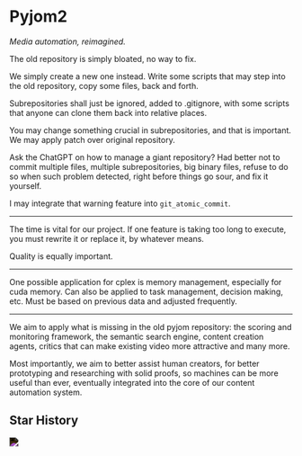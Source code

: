 # Pyjom2

*Media automation, reimagined.*

The old repository is simply bloated, no way to fix.

We simply create a new one instead. Write some scripts that may step into the old repository, copy some files, back and forth.

Subrepositories shall just be ignored, added to .gitignore, with some scripts that anyone can clone them back into relative places.

You may change something crucial in subrepositories, and that is important. We may apply patch over original repository.

Ask the ChatGPT on how to manage a giant repository? Had better not to commit multiple files, multiple subrepositories, big binary files, refuse to do so when such problem detected, right before things go sour, and fix it yourself.

I may integrate that warning feature into `git_atomic_commit`.

---

The time is vital for our project. If one feature is taking too long to execute, you must rewrite it or replace it, by whatever means.

Quality is equally important.

---

One possible application for cplex is memory management, especially for cuda memory. Can also be applied to task management, decision making, etc. Must be based on previous data and adjusted frequently.

---

We aim to apply what is missing in the old pyjom repository: the scoring and monitoring framework, the semantic search engine, content creation agents, critics that can make existing video more attractive and many more.

Most importantly, we aim to better assist human creators, for better prototyping and researching with solid proofs, so machines can be more useful than ever, eventually integrated into the core of our content automation system.

## Star History

<img src="https://api.star-history.com/svg?repos=james4ever0/pyjom2&Timeline" style="filter: invert(100%);"></img>
